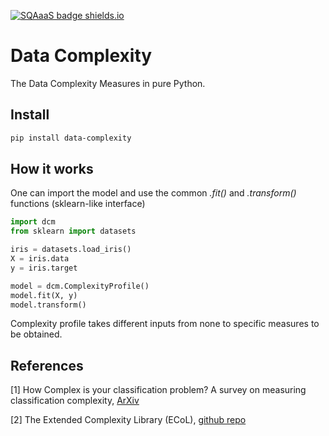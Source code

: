[![SQAaaS badge shields.io](https://img.shields.io/badge/sqaaas%20software-bronze-e6ae77)](https://api.eu.badgr.io/public/assertions/zd_rA4XiTIqVnss6UlVj-Q "SQAaaS bronze badge achieved")

# Data Complexity

The Data Complexity Measures in pure Python.

## Install

```bash
pip install data-complexity
```

## How it works

One can import the model and use the common _.fit()_ and
_.transform()_ functions (sklearn-like interface)

```python
import dcm
from sklearn import datasets

iris = datasets.load_iris()
X = iris.data
y = iris.target

model = dcm.ComplexityProfile()
model.fit(X, y)
model.transform()
```

Complexity profile takes different inputs from none to
specific measures to be obtained.

## References

[1] How Complex is your classification problem? A survey on measuring
classification complexity, [ArXiv](https://arxiv.org/abs/1808.03591)

[2] The Extended Complexity Library (ECoL),
[github repo](https://github.com/lpfgarcia/ECoL)
